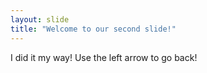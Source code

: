 ```yaml
---
layout: slide
title: "Welcome to our second slide!"
---
```

I did it my way!
Use the left arrow to go back!
